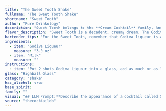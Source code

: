 ```yaml
---
title: "The Sweet Tooth Shake"
fullname: "The Sweet Tooth Shake"
shortname: "Sweet Tooth"
author: "Pure Drinkology"
description: "Sweet Tooth belongs to the **Cream Cocktail** family, known for their velvety texture and rich flavors. This drink likely originated in the early 20th century, drawing inspiration from the popularity of chocolate liqueurs and milk-based cocktails like the White Russian. "
flavor_description: "Sweet Tooth is a decadent, creamy dream. The Godiva Liqueur brings a rich, velvety chocolate flavor, enhanced by the sweetness of the milk. The combination is smooth and luxurious, reminiscent of a decadent chocolate milkshake. The finish is long and lingering, leaving a subtle hint of cocoa on the palate.  "
bartender_tips: "For the Sweet Tooth, remember that Godiva liqueur is already rich and decadent, so don't overpower it with too much milk. Use a good quality whole milk for creaminess.  Chill both the liqueur and milk before mixing. Shake vigorously with ice to ensure proper dilution and a smooth, frothy texture.  Serve in a chilled coupe or martini glass, garnished with a chocolate shavings or a chocolate-dipped strawberry. "
ingredients:
  - item: "Godiva Liqueur"
    measure: "3.0 oz"
  - item: "Milk"
    measure: ""
instructions:
  - item: "Put 2 shots Godiva Liquour into a glass, add as much or as little milk as you would like."
glass: "Highball Glass"
category: "shake"
has_alcohol: true
base_spirit:
family: ""
visual: "## LLM Prompt:**Describe the appearance of a cocktail called Sweet Tooth made with Godiva Liqueur and milk. Focus on the following aspects:*** **Color:** Is it a vibrant hue or a more subtle shade? Does it have a milky white appearance or is there a hint of color from the Godiva liqueur?* **Texture:**  Is it creamy and smooth? Are there any visible layers? Is it frothy or does it have a silky texture?* **Garnish:**  Imagine a simple garnish that would complement the taste and appearance of the cocktail. How does the garnish add to the overall visual appeal? **Example:**The Sweet Tooth is a creamy, milky white cocktail with a subtle golden hue from the Godiva liqueur. Its texture is smooth and velvety, almost like a thick milkshake. A single, delicate chocolate shavings garnish adds a touch of elegance and visual interest. "
source: "thecocktaildb"
---
```


